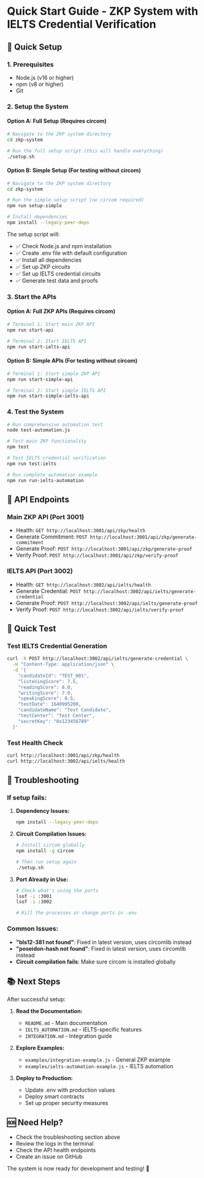 # Quick Start Guide - ZKP System with IELTS Credential Verification

## 🚀 Quick Setup

### 1. Prerequisites
- Node.js (v16 or higher)
- npm (v8 or higher)
- Git

### 2. Setup the System

#### Option A: Full Setup (Requires circom)
```bash
# Navigate to the ZKP system directory
cd zkp-system

# Run the full setup script (this will handle everything)
./setup.sh
```

#### Option B: Simple Setup (For testing without circom)
```bash
# Navigate to the ZKP system directory
cd zkp-system

# Run the simple setup script (no circom required)
npm run setup-simple

# Install dependencies
npm install --legacy-peer-deps
```

The setup script will:
- ✅ Check Node.js and npm installation
- ✅ Create .env file with default configuration
- ✅ Install all dependencies
- ✅ Set up ZKP circuits
- ✅ Set up IELTS credential circuits
- ✅ Generate test data and proofs

### 3. Start the APIs

#### Option A: Full ZKP APIs (Requires circom)
```bash
# Terminal 1: Start main ZKP API
npm run start-api

# Terminal 2: Start IELTS API
npm run start-ielts-api
```

#### Option B: Simple APIs (For testing without circom)
```bash
# Terminal 1: Start simple ZKP API
npm run start-simple-api

# Terminal 2: Start simple IELTS API
npm run start-simple-ielts-api
```

### 4. Test the System

```bash
# Run comprehensive automation test
node test-automation.js

# Test main ZKP functionality
npm test

# Test IELTS credential verification
npm run test:ielts

# Run complete automation example
npm run run-ielts-automation
```

## 📡 API Endpoints

### Main ZKP API (Port 3001)
- Health: `GET http://localhost:3001/api/zkp/health`
- Generate Commitment: `POST http://localhost:3001/api/zkp/generate-commitment`
- Generate Proof: `POST http://localhost:3001/api/zkp/generate-proof`
- Verify Proof: `POST http://localhost:3001/api/zkp/verify-proof`

### IELTS API (Port 3002)
- Health: `GET http://localhost:3002/api/ielts/health`
- Generate Credential: `POST http://localhost:3002/api/ielts/generate-credential`
- Generate Proof: `POST http://localhost:3002/api/ielts/generate-proof`
- Verify Proof: `POST http://localhost:3002/api/ielts/verify-proof`

## 🧪 Quick Test

### Test IELTS Credential Generation

```bash
curl -X POST http://localhost:3002/api/ielts/generate-credential \
  -H "Content-Type: application/json" \
  -d '{
    "candidateId": "TEST_001",
    "listeningScore": 7.5,
    "readingScore": 8.0,
    "writingScore": 7.0,
    "speakingScore": 8.5,
    "testDate": 1640995200,
    "candidateName": "Test Candidate",
    "testCenter": "Test Center",
    "secretKey": "0x123456789"
  }'
```

### Test Health Check

```bash
curl http://localhost:3001/api/zkp/health
curl http://localhost:3002/api/ielts/health
```

## 🔧 Troubleshooting

### If setup fails:

1. **Dependency Issues:**
   ```bash
   npm install --legacy-peer-deps
   ```

2. **Circuit Compilation Issues:**
   ```bash
   # Install circom globally
   npm install -g circom
   
   # Then run setup again
   ./setup.sh
   ```

3. **Port Already in Use:**
   ```bash
   # Check what's using the ports
   lsof -i :3001
   lsof -i :3002
   
   # Kill the processes or change ports in .env
   ```

### Common Issues:

- **"bls12-381 not found"**: Fixed in latest version, uses circomlib instead
- **"poseidon-hash not found"**: Fixed in latest version, uses circomlib instead
- **Circuit compilation fails**: Make sure circom is installed globally

## 📚 Next Steps

After successful setup:

1. **Read the Documentation:**
   - `README.md` - Main documentation
   - `IELTS_AUTOMATION.md` - IELTS-specific features
   - `INTEGRATION.md` - Integration guide

2. **Explore Examples:**
   - `examples/integration-example.js` - General ZKP example
   - `examples/ielts-automation-example.js` - IELTS automation

3. **Deploy to Production:**
   - Update .env with production values
   - Deploy smart contracts
   - Set up proper security measures

## 🆘 Need Help?

- Check the troubleshooting section above
- Review the logs in the terminal
- Check the API health endpoints
- Create an issue on GitHub

The system is now ready for development and testing! 🎉
